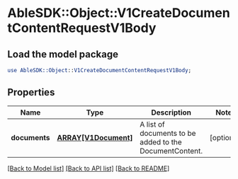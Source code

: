 # AbleSDK::Object::V1CreateDocumentContentRequestV1Body

## Load the model package
```perl
use AbleSDK::Object::V1CreateDocumentContentRequestV1Body;
```

## Properties
Name | Type | Description | Notes
------------ | ------------- | ------------- | -------------
**documents** | [**ARRAY[V1Document]**](V1Document.md) | A list of documents to be added to the DocumentContent. | [optional] 

[[Back to Model list]](../README.md#documentation-for-models) [[Back to API list]](../README.md#documentation-for-api-endpoints) [[Back to README]](../README.md)


